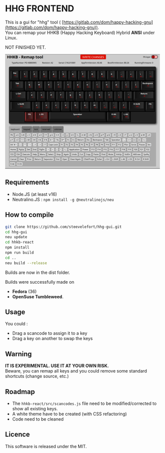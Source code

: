 # HHG FRONTEND

This is a gui for "hhg" tool ( [https://gitlab.com/dom/happy-hacking-gnu](https://gitlab.com/dom/happy-hacking-gnu)).  
You can remap your HHKB (Happy Hacking Keyboard) Hybrid **ANSI** under Linux.

NOT FINISHED YET.  

![](./screenshot.png)

## Requirements

- Node.JS (at least v16)
- Neutralino.JS : `npm install -g @neutralinojs/neu`

## How to compile

```sh
git clone https://github.com/steevelefort/hhg-gui.git
cd hhg-gui
neu update
cd hhkb-react
npm install
npm run build
cd ..
neu build --release
```
Builds are now in the dist folder.

Builds were successfully made on 

- **Fedora** (36) 
- **OpenSuse Tumbleweed**.

## Usage

You could :
- Drag a scancode to assign it to a key
- Drag a key on another to swap the keys

## Warning

**IT IS EXPERIMENTAL. USE IT AT YOUR OWN RISK.**  
Beware, you can remap all keys and you could remove some standard shortcuts (change source, etc.)

## Roadmap

- The `hhkb-react/src/scancodes.js` file need to be modified/corrected to show all existing keys.
- A white theme have to be created (with CSS refactoring)
- Code need to be cleaned

## Licence

This software is released under the MIT.  




